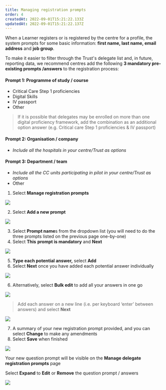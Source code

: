 ```yaml
---
title: Managing registration prompts
order: 4
createdAt: 2022-09-01T15:21:22.133Z
updatedAt: 2022-09-01T15:21:22.137Z
---
```

When a Learner registers or is registered by the centre for a profile, the system prompts for some basic information: **first name, last name, email address** and **job group**. 

To make it easier to filter through the Trust's delegate list and, in future, reporting data, we recommend centres add the following **3 mandatory pre-existing prompts /answers** to the registration process:

#### Prompt 1: Programme of study / course 

* Critical Care Step 1 proficiencies
* Digital Skills
* IV passport 
* Other

> If it is possible that delegates may be enrolled on more than one digital proficiency framework, add the combination as an additional option answer (e.g. Critical care Step 1 proficiencies & IV passport)

#### Prompt 2: Organisation / company

* *Include all the hospitals in your centre/Trust as options*

#### Prompt 3: Department / team

* *Include all the CC units participating in pilot in your centre/Trust as options*
* Other

1. Select **Manage registration prompts**

![](/img/ccm-ca_centre-configuration_manager-registration-prompts.png)

2. Select **Add a new prompt**

![](/img/ccm-ca_centre-configuration_manager-registration-prompts_button.png)

3. Select **Prompt name**s from the dropdown list (you will need to do the three prompts listed on the previous page one-by-one)
4. Select **This** **prompt is mandatory** and **Next**

![](/img/ccm-ca_centre-configuration_manager-registration-prompts_q1.png)

5. **Type each potential answer,** select **Add**
6. Select **Next** once you have added each potential answer individually

![](/img/ccm-ca_centre-configuration_manager-registration-prompts_a1.png)

6. Alternatively, select **Bulk edit** to add all your answers in one go

![](/img/ccm-ca_centre-configuration_manager-registration-prompts_bulk.png)

> Add each answer on a new line (i.e. per keyboard ‘enter’ between answers) and select **Next**

![](/img/ccm-ca_centre-configuration_manager-registration-prompts_bulk-answers.png)

7. A summary of your new registration prompt provided, and you can select **Change** to make any amendments
8. Select **Save** when finished

![](/img/ccm-ca_centre-configuration_manager-registration-prompts_summary.png)

Your new question prompt will be visible on the **Manage delegate registration prompts** page

Select **Expand** to **Edit** or **Remove** the question prompt / answers

![](/img/ccm-ca_centre-configuration_manager-registration-prompts_edit.png)